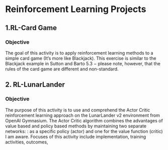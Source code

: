# Reinforcement Learning Projects
## 1.RL-Card Game
### Objective
The goal of this activity is to apply reinforcement learning methods to a simple card game (It’s more like
Blackjack). This exercise is similar to the Blackjack example in Sutton and Barto 5.3 − please note, however, that
the rules of the card game are different and non-standard.


## 2. RL-LunarLander
### Objective
The purpose of this activity is to use and comprehend the Actor Critic reinforcement learning 
approach on the LunarLander  v2 environment from OpenAI Gymnasium. The Actor Critic algorithm 
combines the advantages of value based and policy  based methods by maintaining two separate 
networks: : as a specific policy (actor) and one for the value function (critic) I am aware. Focuses of 
this activity include implementation, training activities, outcomes, 
